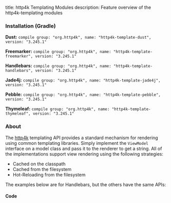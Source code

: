 title: http4k Templating Modules
description: Feature overview of the http4k-templating modules

### Installation (Gradle)
**Dust:** ```compile group: "org.http4k", name: "http4k-template-dust", version: "3.245.1"```

**Freemarker:** ```compile group: "org.http4k", name: "http4k-template-freemarker", version: "3.245.1"```

**Handlebars:** ```compile group: "org.http4k", name: "http4k-template-handlebars", version: "3.245.1"```

**Jade4j:** ```compile group: "org.http4k", name: "http4k-template-jade4j", version: "3.245.1"```

**Pebble:** ```compile group: "org.http4k", name: "http4k-template-pebble", version: "3.245.1"```

**Thymeleaf:** ```compile group: "org.http4k", name: "http4k-template-thymeleaf", version: "3.245.1"```

### About
The [http4k] templating API provides a standard mechanism for rendering using common templating libraries. Simply implement the `ViewModel` interface on a model class and pass it to the renderer to get a string. All of the implementations support view rendering using the following strategies:

* Cached on the classpath
* Cached from the filesystem
* Hot-Reloading from the filesystem

The examples below are for Handlebars, but the others have the same APIs:

#### Code  [<img class="octocat"/>](https://github.com/http4k/http4k/blob/master/src/docs/guide/modules/templating/example.kt)

<script src="https://gist-it.appspot.com/https://github.com/http4k/http4k/blob/master/src/docs/guide/modules/templating/example.kt"></script>

[http4k]: https://http4k.org
